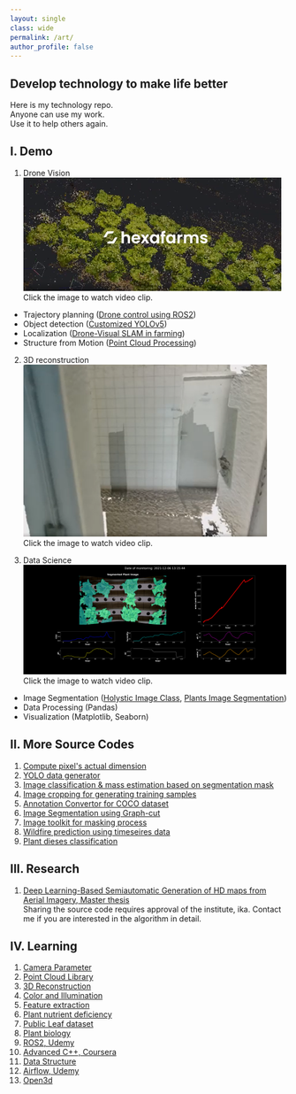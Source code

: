 ```yaml
---
layout: single
class: wide
permalink: /art/
author_profile: false
---
```


## Develop technology to make life better
Here is my technology repo. \
Anyone can use my work. \
Use it to help others again.

## I. Demo 
1. Drone Vision \
[![Drone Vision DEMO](..\img\demo_video.PNG)](https://youtu.be/AqAXgcsjH5k "CV Demo") \
Click the image to watch video clip. 
- Trajectory planning ([Drone control using ROS2](https://github.com/ccomkhj/tello_ros_drone))
- Object detection ([Customized YOLOv5](https://github.com/HexaFarms/yolov5))
- Localization ([Drone-Visual SLAM in farming](https://github.com/ccomkhj/ORB_SLAM3))
- Structure from Motion ([Point Cloud Processing](https://github.com/ccomkhj/PCL_Plants))

2. 3D reconstruction \
[![3D reconstruction DEMO](..\img\reconstruction.PNG)](https://youtu.be/kMhPr6hNsj8/ "3D Reconstruction Demo") \
Click the image to watch video clip. 

3. Data Science \
[![Data Science DEMO](..\img\DataScience.png)](https://www.youtube.com/watch?v=0BWNJPVAx4I/ "DataScience Demo") \
Click the image to watch video clip. 
- Image Segmentation ([Holystic Image Class](https://github.com/HexaFarms/Hexa_image), [Plants Image Segmentation](https://github.com/HexaFarms/MMsegmentation))
- Data Processing (Pandas)
- Visualization (Matplotlib, Seaborn)


## II. More Source Codes

1. [Compute pixel's actual dimension](https://github.com/ccomkhj/Pixel_Area)
2. [YOLO data generator](https://github.com/ccomkhj/YOLO_data_generator)
3. [Image classification & mass estimation based on segmentation mask](https://github.com/ccomkhj/classify_seg_mask)
4. [Image cropping for generating training samples](https://github.com/ccomkhj/crop_generator)
5. [Annotation Convertor for COCO dataset](https://github.com/ccomkhj/COCO2MASK-Converter)
6. [Image Segmentation using Graph-cut](https://github.com/HexaFarms/GraphCut)
7. [Image toolkit for masking process](https://github.com/ccomkhj/palette)
8. [Wildfire prediction using timeseires data](https://github.com/ccomkhj/Spot-Challenge-Wildfires)
9. [Plant dieses classification](https://github.com/HexaFarms/MMClassification)

## III. Research
1. [Deep Learning-Based Semiautomatic Generation of HD maps from Aerial Imagery, Master thesis ](https://drive.google.com/file/d/1q3pC5JXqJ754aHP2aQnkhm1GepznGFO5/view?usp=sharing) \
Sharing the source code requires approval of the institute, ika. Contact me if you are interested in the algorithm in detail.

## IV. Learning

1. [Camera Parameter](https://zesty-diagnostic-d99.notion.site/Camera-parameters-3d92a1adcfed4db5ac78ce2c3920dbbc)
2. [Point Cloud Library](https://zesty-diagnostic-d99.notion.site/Point-Cloud-Library-82907376be92423da826b1efb5fd979d)
3. [3D Reconstruction](https://zesty-diagnostic-d99.notion.site/Method-of-3D-surface-reconstruction-SfM-33f7b026881b4492886607881cf4ebff)
4. [Color and Illumination](https://zesty-diagnostic-d99.notion.site/Colour-and-illumination-19881d5dc00a435aa7309b6387239685)
5. [Feature extraction](https://zesty-diagnostic-d99.notion.site/Feature-Extraction-in-Image-12a0518e242d43048087237ad4e3b564)
6. [Plant nutrient deficiency](https://zesty-diagnostic-d99.notion.site/Plant-Nutrition-Deficiency-6210108fcc1447ff88972e0cb198ebd9)
7. [Public Leaf dataset](https://zesty-diagnostic-d99.notion.site/Leaf-Dataset-ae1be0ffaae0405aae4c72002b198f00)
8. [Plant biology](https://zesty-diagnostic-d99.notion.site/Plant-Biology-9e152090427b49aa873526572010da81) 
9. [ROS2, Udemy](https://zesty-diagnostic-d99.notion.site/ROS2-Udemy-845ca132939748ea89f6faef66462ef7)
10. [Advanced C++, Coursera](https://zesty-diagnostic-d99.notion.site/Advanced-C-Coursera-9e41832c0cad4c549970ce9231b1155f)
11. [Data Structure](https://zesty-diagnostic-d99.notion.site/Data-Structure-d83e758cf5af4d88a251c56bf725987c)
12. [Airflow, Udemy](https://zesty-diagnostic-d99.notion.site/Apache-Airflow-204dce0a034c43559ed4f73863128de2)
13. [Open3d](https://zesty-diagnostic-d99.notion.site/Open3D-9f366a54e9354893a1a3955107960b9d)